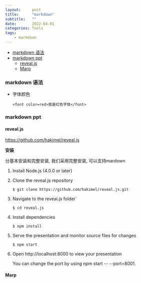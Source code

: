 ```yaml
---
layout:     post
title:      "markdown"
subtitle:   ""
date:       2022-04-01
categories: Tools
tags:
    - markdown
---
```


<!-- TOC -->

- [markdown 语法](#markdown-语法)
- [markdown ppt](#markdown-ppt)
  - [reveal.js](#revealjs)
  - [Marp](#marp)

<!-- /TOC -->

### markdown 语法

- 字体颜色
  
  `<font color=red>我是红色字体</font>`

### markdown ppt

<a id="markdown-revealjs" name="revealjs"></a>
#### reveal.js

<https://github.com/hakimel/reveal.js>

<a id="markdown-安装" name="安装"></a>
**安装**

分基本安装和完整安装, 我们采用完整安装, 可以支持mardown

1. Install Node.js (4.0.0 or later)

2. Clone the reveal.js repository

    `$ git clone https://github.com/hakimel/reveal.js.git`

3. Navigate to the reveal.js folder`

    `$ cd reveal.js`
    
4. Install dependencies

    `$ npm install`

5. Serve the presentation and monitor source files for changes

    `$ npm start`

6. Open http://localhost:8000 to view your presentation

    You can change the port by using npm start -- --port=8001.
    
<a id="markdown-marp" name="marp"></a>
#### Marp